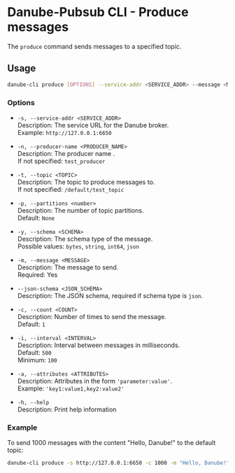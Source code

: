 # Danube-Pubsub CLI - Produce messages

The `produce` command sends messages to a specified topic.

## Usage

```bash
danube-cli produce [OPTIONS] --service-addr <SERVICE_ADDR> --message <MESSAGE>
```

### Options

- `-s, --service-addr <SERVICE_ADDR>`  
  Description: The service URL for the Danube broker.  
  Example: `http://127.0.0.1:6650`

- `-n, --producer-name <PRODUCER_NAME>`  
  Description: The producer name .  
  If not specified: `test_producer`

- `-t, --topic <TOPIC>`  
  Description: The topic to produce messages to.  
  If not specified: `/default/test_topic`

- `-p, --partitions <number>`  
  Description: The number of topic partitions.  
  Default: `None`

- `-y, --schema <SCHEMA>`  
  Description: The schema type of the message.  
  Possible values: `bytes`, `string`, `int64`, `json`

- `-m, --message <MESSAGE>`  
  Description: The message to send.  
  Required: Yes

- `--json-schema <JSON_SCHEMA>`  
  Description: The JSON schema, required if schema type is `json`.

- `-c, --count <COUNT>`  
  Description: Number of times to send the message.  
  Default: `1`

- `-i, --interval <INTERVAL>`  
  Description: Interval between messages in milliseconds.  
  Default: `500`  
  Minimum: `100`

- `-a, --attributes <ATTRIBUTES>`  
  Description: Attributes in the form `'parameter:value'`.  
  Example: `'key1:value1,key2:value2'`

- `-h, --help`  
  Description: Print help information
  
### Example

To send 1000 messages with the content "Hello, Danube!" to the default topic:

```bash
danube-cli produce -s http://127.0.0.1:6650 -c 1000 -m "Hello, Danube!"
```
